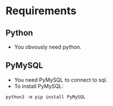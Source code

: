 # Requirements
## Python
* You obvously need python.
## PyMySQL
* You need PyMySQL to connect to sql.
* To install PyMySQL: 
```
python3 -m pip install PyMySQL
```